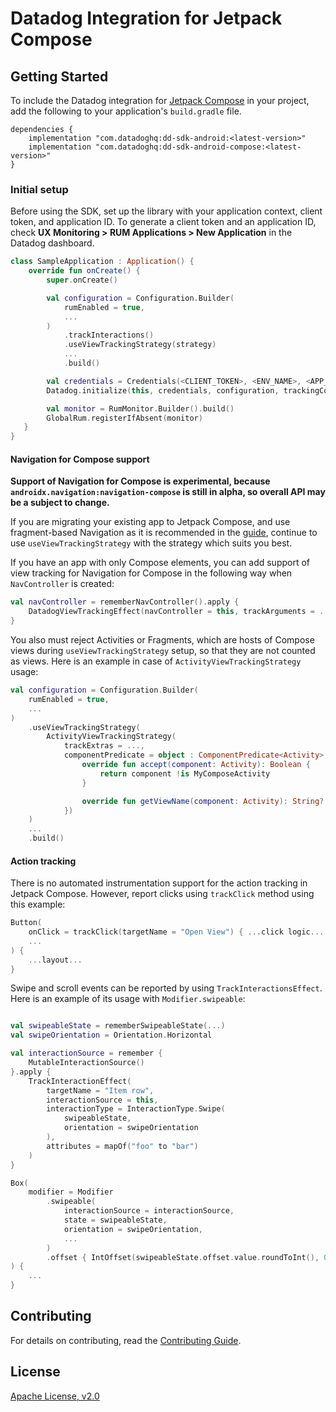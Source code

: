 # Datadog Integration for Jetpack Compose

## Getting Started

To include the Datadog integration for [Jetpack Compose][1] in your project, add the
following to your application's `build.gradle` file.

```
dependencies {
    implementation "com.datadoghq:dd-sdk-android:<latest-version>"
    implementation "com.datadoghq:dd-sdk-android-compose:<latest-version>"
}
```

### Initial setup

Before using the SDK, set up the library with your application
context, client token, and application ID.
To generate a client token and an application ID, check **UX Monitoring > RUM Applications > New Application**
in the Datadog dashboard.

```kotlin
class SampleApplication : Application() {
    override fun onCreate() {
        super.onCreate()

        val configuration = Configuration.Builder(
            rumEnabled = true,
            ...
        )
            .trackInteractions()
            .useViewTrackingStrategy(strategy)
            ...
            .build()

        val credentials = Credentials(<CLIENT_TOKEN>, <ENV_NAME>, <APP_VARIANT_NAME>, <APPLICATION_ID>)
        Datadog.initialize(this, credentials, configuration, trackingConsent)

        val monitor = RumMonitor.Builder().build()
        GlobalRum.registerIfAbsent(monitor)
   }
}
```

#### Navigation for Compose support

**Support of Navigation for Compose is experimental, because `androidx.navigation:navigation-compose` is still in alpha, so overall API may be a subject to change.**

If you are migrating your existing app to Jetpack Compose, and use fragment-based Navigation as it is recommended in the [guide][2], continue to use `useViewTrackingStrategy` with the strategy which suits you best.

If you have an app with only Compose elements, you can add support of view tracking for Navigation for Compose in the following way when `NavController` is created:

```kotlin
val navController = rememberNavController().apply {
    DatadogViewTrackingEffect(navController = this, trackArguments = ..., destinationPredicate = ...)
}
```

You also must reject Activities or Fragments, which are hosts of Compose views during `useViewTrackingStrategy` setup, so that they are not counted as views.
Here is an example in case of `ActivityViewTrackingStrategy` usage:

```kotlin
val configuration = Configuration.Builder(
    rumEnabled = true,
    ...
)
    .useViewTrackingStrategy(
        ActivityViewTrackingStrategy(
            trackExtras = ...,
            componentPredicate = object : ComponentPredicate<Activity> {
                override fun accept(component: Activity): Boolean {
                    return component !is MyComposeActivity
                }

                override fun getViewName(component: Activity): String? = null
            })
    )
    ...
    .build()
```

#### Action tracking

There is no automated instrumentation support for the action tracking in Jetpack Compose. However, report clicks using `trackClick` method using this example:

```kotlin
Button(
    onClick = trackClick(targetName = "Open View") { ...click logic... }
    ...
) {
    ...layout...
}
```

Swipe and scroll events can be reported by using `TrackInteractionsEffect`. Here is an example of its usage with `Modifier.swipeable`:

```kotlin

val swipeableState = rememberSwipeableState(...)
val swipeOrientation = Orientation.Horizontal

val interactionSource = remember {
    MutableInteractionSource()
}.apply {
    TrackInteractionEffect(
        targetName = "Item row",
        interactionSource = this,
        interactionType = InteractionType.Swipe(
            swipeableState,
            orientation = swipeOrientation
        ),
        attributes = mapOf("foo" to "bar")
    )
}

Box(
    modifier = Modifier
        .swipeable(
            interactionSource = interactionSource,
            state = swipeableState,
            orientation = swipeOrientation,
            ...
        )
        .offset { IntOffset(swipeableState.offset.value.roundToInt(), 0) }
) {
    ...
}
```

## Contributing

For details on contributing, read the
[Contributing Guide](../CONTRIBUTING.md).

## License

[Apache License, v2.0](../LICENSE)

[1]: https://developer.android.com/jetpack/compose
[2]: https://developer.android.com/jetpack/compose/navigation#interoperability
